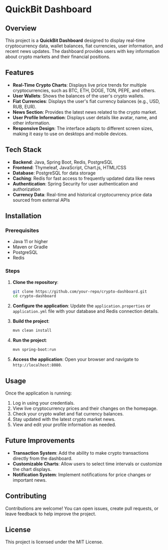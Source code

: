 # QuickBit Dashboard

## Overview

This project is a **QuickBit Dashboard** designed to display real-time cryptocurrency data, wallet balances, fiat currencies, user information, and recent news updates. The dashboard provides users with key information about crypto markets and their financial positions.

## Features

- **Real-Time Crypto Charts**: Displays live price trends for multiple cryptocurrencies, such as BTC, ETH, DOGE, TON, PEPE, and others.
- **User Wallets**: Shows the balances of the user's crypto wallets.
- **Fiat Currencies**: Displays the user's fiat currency balances (e.g., USD, RUB, EUR).
- **News Section**: Provides the latest news related to the crypto market.
- **User Profile Information**: Displays user details like avatar, name, and other information.
- **Responsive Design**: The interface adapts to different screen sizes, making it easy to use on desktops and mobile devices.

## Tech Stack

- **Backend**: Java, Spring Boot, Redis, PostgreSQL
- **Frontend**: Thymeleaf, JavaScript, Chart.js, HTML/CSS
- **Database**: PostgreSQL for data storage
- **Caching**: Redis for fast access to frequently updated data like news
- **Authentication**: Spring Security for user authentication and authorization
- **Currency Data**: Real-time and historical cryptocurrency price data sourced from external APIs

## Installation

### Prerequisites

- Java 11 or higher
- Maven or Gradle
- PostgreSQL
- Redis

### Steps

1. **Clone the repository**:
    ```bash
    git clone https://github.com/your-repo/crypto-dashboard.git
    cd crypto-dashboard
    ```

2. **Configure the application**:
   Update the `application.properties` or `application.yml` file with your database and Redis connection details.

3. **Build the project**:
    ```bash
    mvn clean install
    ```

4. **Run the project**:
    ```bash
    mvn spring-boot:run
    ```

5. **Access the application**:
   Open your browser and navigate to `http://localhost:8080`.

## Usage

Once the application is running:

1. Log in using your credentials.
2. View live cryptocurrency prices and their changes on the homepage.
3. Check your crypto wallet and fiat currency balances.
4. Stay updated with the latest crypto market news.
5. View and edit your profile information as needed.

## Future Improvements

- **Transaction System**: Add the ability to make crypto transactions directly from the dashboard.
- **Customizable Charts**: Allow users to select time intervals or customize the chart displays.
- **Notification System**: Implement notifications for price changes or important news.

## Contributing

Contributions are welcome! You can open issues, create pull requests, or leave feedback to help improve the project.

## License

This project is licensed under the MIT License.
